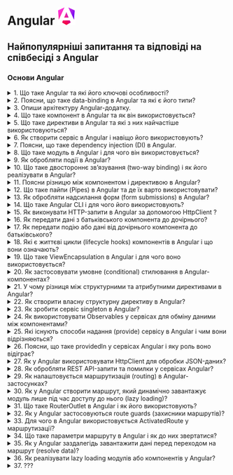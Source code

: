 <h1>
  Angular <img src="./assets/angular.svg" width="40" height="40" />
</h1>

<h2>Найпопулярніші запитання та відповіді на співбесіді з Angular</h2>

### Основи Angular

<details>
<summary>1. Що таке Angular та які його ключові особливості?</summary>

#### Angular

- **Angular** — це сучасний фронтенд-фреймворк від Google для побудови SPA та
  масштабованих веб-додатків.

#### Ключові особливості Angular 20:

- **Standalone Components** — більше немає потреби у NgModules.

- **Signals** — новий реактивний підхід до роботи зі станом.

- **Control flow (@if, @for, @switch)** — нативний синтаксис замість *ngIf та
  *ngFor.

- **DI (Dependency Injection)** — гнучка система залежностей із підтримкою
  tree-shaking.

- **Router API** — сучасна маршрутизація без модулів, з lazy loading.

- **TypeScript + строгі типи** — безпечна розробка на TS.

- **Оптимізований рендер** — швидкий change detection, підготовка до zoneless
  архітектури.

Коротко: Angular — це full-fledged фреймворк із вбудованим DI, реактивністю
через signals та сучасними standalone підходами, що дозволяють писати
масштабовані додатки без зайвої складності

</details>

<details>
<summary>2. Поясни, що таке data-binding в Angular та які є його типи?</summary>

#### Angular

- Data-binding — це механізм синхронізації даних між компонентом і шаблоном.

#### Типи data-binding в Angular:

1. **Interpolation** — одностороннє відображення даних у HTML:

```html
<p>{{ userName }}</p>
```

2. **Property binding** — передача значень у властивості
   DOM-елементів/компонентів:

```html
<img [src]="avatarUrl" />
```

3. **Event binding** — реакція на події DOM:

```html
<button (click)="onSave()">Save</button>
```

4. **Two-way binding** — синхронізація стану між шаблоном і компонентом
   ([(...)]):

```html
<input [(ngModel)]="email" />
```

Коротко: в Angular доступні 4 основні типи зв’язування даних — interpolation,
property binding, event binding, two-way binding.

</details>

<details>
<summary>3. Опиши архітектуру Angular-додатку.</summary>

#### Angular

- Архітектура Angular базується на компонентному підході з чітким розділенням
  відповідальностей.

#### Основні елементи:

- **Компоненти (Standalone)** — будівельні блоки UI, кожен має шаблон, стилі,
  логіку.

- **Сервіси** — бізнес-логіка, робота з API, збереження стану; надаються через
  DI.

- **Signals** — сучасний спосіб керування станом і реактивністю.

- **Control flow (@if, @for, @switch)** — керування відображенням у шаблонах.

- **Router** — маршрутизація між екранами без NgModules, з підтримкою lazy
  loading.

- **Dependency Injection** — інжекція залежностей з різними scope (root,
  component, environment).

</details>

<details>
<summary>4. Що таке компонент в Angular та як він використовується?</summary>

#### Angular

- Компонент — це основний будівельний блок Angular-додатку, що відповідає за
  частину UI та пов’язану з нею логіку.

#### Складається з:

- класу (логіка, стан),

- шаблону HTML,

- стилів,

- метаданих (selector, imports тощо).

#### Використання:

```TypeScript
import { Component, signal } from '@angular/core';

@Component({
  selector: 'app-user-card',
  standalone: true,
  template: `
    <h3>{{ name() }}</h3>
    <button (click)="changeName()">Change</button>
  `
})
export class UserCardComponent {
  name = signal('Viktor');
  changeName() {
    this.name.set('Updated Name');
  }
}
```

У шаблоні іншого компонента можна підключити:

```html
<app-user-card></app-user-card>
```

Коротко: Компонент = ізольований блок UI + логіка. В Angular він створюється як
standalone, без NgModules.

</details>

<details>
<summary>5. Що таке директиви в Angular та які з них найчастіше використовуються?</summary>

#### Angular

- Директива — це інструкція для DOM-елемента або компонента, яка змінює його
  поведінку чи вигляд.

#### Типи директив:

- **Structural** (змінюють DOM):

  -`@if` (новий синтаксис замість `*ngIf`)

  - `@for` (новий синтаксис замість `*ngFor`)

  - `@switch` (альтернатива `*ngSwitch`)

- **Attribute** (змінюють властивості/стилі елемента):

  - `ngClass`

  - `ngStyle`

  - `ngModel`

- **Custom directives** — можна створювати свої для повторного використання
  логіки.

✅ Коротко: директиви в Angular = спосіб керувати DOM. Найчастіше — `@if`,
`@for`, `ngClass`, `ngStyle`, `ngModel`.

</details>

<details>
<summary>6. Як створити сервіс в Angular і навіщо його використовують?</summary>

#### Angular

- Сервіс — це клас із бізнес-логікою або функціоналом, який не пов’язаний
  напряму з UI.

Використовується для:

- повторного використання коду,

- роботи з API,

- керування станом,

- інкапсуляції логіки поза компонентом.

#### Приклад:

```TypeScript
import { Injectable, signal } from '@angular/core';

@Injectable({ providedIn: 'root' })
export class UserService {
  userName = signal('Guest');

  setUser(name: string) {
    this.userName.set(name);
  }
}
```

#### Використання у компоненті:

```TypeScript
import { Component, inject } from '@angular/core';
import { UserService } from './user.service';

@Component({
  selector: 'app-header',
  standalone: true,
  template: `<h2>Welcome, {{ userService.userName() }}</h2>`
})
export class HeaderComponent {
  userService = inject(UserService);
}
```

Коротко: сервіс створюють через `@Injectable`, а використовують для
бізнес-логіки та спільного стану між компонентами.

</details>

<details>
<summary>7. Поясни, що таке dependency injection (DI) в Angular.</summary>

#### Angular

- Dependency Injection (DI) — це механізм Angular, який автоматично створює та
  надає об’єкти (сервіси, токени) компонентам чи іншим сервісам замість ручного
  створення через new.

#### Навіщо:

- спрощує тестування (можна підмінити залежності mock-ами),

- забезпечує повторне використання сервісів,

- керує життєвим циклом об’єктів (singleton, scoped).

#### Приклад:

```TypeScript
import { Injectable } from '@angular/core';

@Injectable({ providedIn: 'root' })
export class ApiService {
  getData() {
    return ['item1', 'item2'];
  }
}
```

Використання у компоненті:

```TypeScript
import { Component, inject } from '@angular/core';
import { ApiService } from './api.service';

@Component({
  selector: 'app-list',
  standalone: true,
  template: `<li *ngFor="let item of data">{{ item }}</li>`
})
export class ListComponent {
  api = inject(ApiService);
  data = this.api.getData();
}
```

Коротко: DI в Angular = автоматичне надання залежностей (наприклад, сервісів)
компонентам без `new`.

</details>

<details>
<summary>8. Що таке модуль в Angular і для чого він використовується?</summary>

#### Angular

- У попередніх версіях Angular (до 15) модулі (NgModule) були обов’язковими для
  структурування застосунку. В Angular 20 модулі більше не потрібні, оскільки
  з’явилися standalone components.

#### Проте модулі ще існують і можуть застосовуватись для:

- сумісності зі старим кодом,

- групування функціоналу (напр. Angular Material ще має модулі),

- поступової міграції на standalone API.

#### Приклад старого підходу:

```TypeScript
@NgModule({
  declarations: [AppComponent],
  imports: [BrowserModule],
  bootstrap: [AppComponent]
})
export class AppModule {}
```

#### Актуальний підхід (Angular 20, без модуля):

```TypeScript
bootstrapApplication(AppComponent, {
  providers: []
});
```

Коротко: модулі в Angular зараз — це легасі-інструмент, який замінено на
standalone компоненти. Їхня головна роль сьогодні — лише для підтримки старого
коду чи бібліотек.

</details>

<details>
<summary>9. Як обробляти події в Angular?</summary>

#### Angular

- В Angular події обробляються через event binding, тобто підписку на подію DOM
  або кастомної події компонента.

#### Синтаксис:

```html
<button (click)="onClick()">Click me</button>
```

#### У компоненті:

```ts
import { Component } from '@angular/core';

@Component({
  selector: 'app-button',
  standalone: true,
  template: `<button (click)="onClick()">Click me</button>`,
})
export class ButtonComponent {
  onClick() {
    console.log('Button clicked!');
  }
}
```

#### Кастомна подія (для дочірнього компонента):

```TypeScript
import { Component, EventEmitter, Output } from '@angular/core';

@Component({
  selector: 'app-child',
  standalone: true,
  template: `<button (click)="notifyParent()">Notify</button>`
})
export class ChildComponent {
  @Output() notify = new EventEmitter<string>();
  notifyParent() {
    this.notify.emit('Hello from child');
  }
}
```

#### У батьківському компоненті:

```html
<app-child (notify)="onNotify($event)"></app-child>
```

Коротко: в Angular події обробляються через `(eventName)="handler()"` для DOM та
через `@Output` + `EventEmitter` для кастомних подій.

</details>

<details>
<summary>10. Що таке двостороннє зв’язування (two-way binding) і як його реалізувати в Angular?</summary>

#### Angular

- Двостороннє зв’язування — це синхронізація стану між компонентом і шаблоном,
  коли зміни в UI автоматично оновлюють дані компонента і навпаки.

#### Класичний підхід (з ngModel):

```html
<input [(ngModel)]="name" />
<p>Hello, {{ name }}</p>
```

```TypeScript
import { Component } from '@angular/core';

@Component({
  selector: 'app-input',
  standalone: true,
  template: `<input [(ngModel)]="name" />`
})
export class InputComponent {
  name = 'Viktor';
}
```

#### Сучасний Angular 20 з signals:

```TypeScript
import { Component, signal } from '@angular/core';

@Component({
  selector: 'app-input',
  standalone: true,
  template: `<input [value]="name()" (input)="name.set($any($event.target).value)" />`
})
export class InputComponent {
  name = signal('Viktor');
}
```

Коротко: two-way binding = синхронізація стану між UI та компонентом. В Angular
20 можна робити через [(ngModel)] або signals для сучасної реактивності.

</details>

<details>
<summary>11. Поясни різницю між компонентом і директивою в Angular?</summary>

#### Angular

- Компонент

  - це спеціальний тип директиви, який має шаблон (HTML) + стилі + логіку;

  - використовується для створення UI-елементів;

  - приклад: `@Component({ selector: 'app-user', template: '<p>User</p>' })`.

- Директива

  - не має власного шаблону;

  - змінює поведінку або вигляд існуючих елементів/компонентів;

  - може бути structural (`@if`, `@for`) або attribute (`ngClass`, `ngStyle`).

#### Приклад кастомної директиви (attribute):

```TypeScript
import { Directive, ElementRef, Renderer2 } from '@angular/core';

@Directive({
  selector: '[highlight]',
  standalone: true
})
export class HighlightDirective {
  constructor(el: ElementRef, r: Renderer2) {
    r.setStyle(el.nativeElement, 'background', 'yellow');
  }
}
```

Використання у шаблоні:

```html
<p highlight>Text with highlight</p>
```

Коротко: компонент = директива + шаблон, а директива = поведінка без власного
UI.

</details>

<details>
<summary>12. Що таке пайпи (Pipes) в Angular та де їх варто використовувати?</summary>

#### Angular

- Pipe — це клас, який трансформує дані без зміни їхнього оригінального стану.
  Використовується у шаблонах для форматування значень.

#### Приклади вбудованих пайпів:

- `date` → форматування дат

- `currency` → вивід валют

- `uppercase` / `lowercase` → зміна регістру

- `async` → робота з Promise / Observable

#### Приклад використання:

```html
<p>{{ today | date:'dd/MM/yyyy' }}</p>
<p>{{ price | currency:'USD' }}</p>
```

#### Кастомний pipe:

```TypeScript
import { Pipe, PipeTransform } from '@angular/core';

@Pipe({
  name: 'exclaim',
  standalone: true
})
export class ExclaimPipe implements PipeTransform {
  transform(value: string): string {
    return value + '!';
  }
}
```

У шаблоні:

```html
<p>{{ 'Hello' | exclaim }}</p>
<!-- Hello! -->
```

Коротко: Pipes потрібні для форматування та трансформації даних у шаблоні, щоб
не захаращувати логіку компонента.

</details>

<details>
<summary>13. Як обробляти надсилання форм (form submissions) в Angular?</summary>

#### Angular

- В Angular є два основні підходи:

1. **Template-driven forms** (простий варіант, з `ngModel`):

```html
<form #form="ngForm" (ngSubmit)="onSubmit(form.value)">
  <input name="email" [(ngModel)]="email" required />
  <button type="submit">Send</button>
</form>
```

```TypeScript
onSubmit(value: any) {
  console.log('Form submitted:', value);
}
```

2. **Reactive forms** (рекомендований для складних кейсів):

```TypeScript
import { Component } from '@angular/core';
import { FormControl, FormGroup, ReactiveFormsModule } from '@angular/forms';

@Component({
  selector: 'app-login',
  standalone: true,
  imports: [ReactiveFormsModule],
  template: `
    <form [formGroup]="form" (ngSubmit)="onSubmit()">
      <input formControlName="email" />
      <button type="submit">Login</button>
    </form>
  `
})
export class LoginComponent {
  form = new FormGroup({
    email: new FormControl('')
  });

  onSubmit() {
    console.log(this.form.value);
  }
}
```

Коротко: форми в Angular обробляються через (`ngSubmit`) і бувають
template-driven та reactive. Для простих форм можна брати `ngModel`, для великих
і складних — reactive forms.

</details>

<details>
<summary>14. Що таке Angular CLI і для чого його використовують?</summary>

#### Angular

- **Angular CLI** — це офіційний інструмент командного рядка для створення та
  керування Angular-проєктами.

#### Основні можливості:

- `ng new` → створення нового застосунку

- `ng serve` → локальний дев-сервер з hot reload

- `ng generate (ng g)` → генерація компонентів, сервісів, пайпів, директив

- `ng build` → продакшн-білд з оптимізацією

- `ng test, ng e2e` → запуск тестів

- `ng add` → інтеграція бібліотек (напр. Angular Material)

- `ng update` → оновлення Angular до нової версії

Коротко: Angular CLI = швидкий старт, генерація коду, білд і управління життєвим
циклом проєкту.

</details>

<details>
<summary>15. Як виконувати HTTP-запити в Angular за допомогою HttpClient ?</summary>

#### Angular

- В Angular для роботи з HTTP використовується HttpClient, який надає методи
  get, post, put, delete тощо.

#### Кроки:

1. Імпортувати HttpClientModule у bootstrapApplication.

2. Інжектити HttpClient у сервіс чи компонент.

3. Виконати запит і підписатися (або використовувати async pipe).

#### Приклад сервісу:

```TypeScript
import { Injectable } from '@angular/core';
import { HttpClient } from '@angular/common/http';

@Injectable({ providedIn: 'root' })
export class ApiService {
  constructor(private http: HttpClient) {}

  getUsers() {
    return this.http.get('https://jsonplaceholder.typicode.com/users');
  }
}
```

#### Використання у компоненті:

```TypeScript
import { Component, inject } from '@angular/core';
import { AsyncPipe, NgFor } from '@angular/common';
import { ApiService } from './api.service';

@Component({
  selector: 'app-users',
  standalone: true,
  imports: [NgFor, AsyncPipe],
  template: `
    <ul>
      <li *ngFor="let user of users$ | async">{{ user.name }}</li>
    </ul>
  `
})
export class UsersComponent {
  api = inject(ApiService);
  users$ = this.api.getUsers();
}
```

Коротко: в Angular 20 HTTP-запити робляться через HttpClient, а результат часто
обробляється в шаблоні через async pipe.

</details>

<details>
<summary>16. Як передати дані з батьківського компонента до дочірнього?</summary>

#### Angular

- Передача даних відбувається через input-зв’язування (@Input() декоратор).
  Батьківський компонент передає значення дочірньому через атрибут у шаблоні.

#### Приклад:

**child.component.ts**

```TypeScript
import { Component, Input } from '@angular/core';

@Component({
  selector: 'app-child',
  standalone: true,
  template: `<p>Message: {{ message }}</p>`
})
export class ChildComponent {
  @Input() message = '';
}
```

**parent.component.ts**

```TypeScript
import { Component } from '@angular/core';
import { ChildComponent } from './child.component';

@Component({
  selector: 'app-parent',
  standalone: true,
  imports: [ChildComponent],
  template: `<app-child [message]="parentMessage"></app-child>`
})
export class ParentComponent {
  parentMessage = 'Hello from Parent!';
}
```

**Коротко:**

- Дані від батька до дитини передаються через @Input() — це property binding
  [property]="value".

</details>

<details>
<summary>17. Як передати подію або дані від дочірнього компонента до батьківського?</summary>

#### Angular

- Для передачі подій вгору використовується @Output() разом із EventEmitter.
  Дочірній компонент «викидає» подію, а батьківський підписується на неї через
  (eventName) у шаблоні.

**child.component.ts**

```TypeScript
import { Component, EventEmitter, Output } from '@angular/core';

@Component({
  selector: 'app-child',
  standalone: true,
  template: `<button (click)="sendMessage()">Send</button>`
})
export class ChildComponent {
  @Output() message = new EventEmitter<string>();

  sendMessage() {
    this.message.emit('Hello from Child!');
  }
}
```

**parent.component.ts**

```TypeScript
import { Component } from '@angular/core';
import { ChildComponent } from './child.component';

@Component({
  selector: 'app-parent',
  standalone: true,
  imports: [ChildComponent],
  template: `<app-child (message)="onMessage($event)"></app-child>`
})
export class ParentComponent {
  onMessage(data: string) {
    console.log('Received from child:', data);
  }
}
```

- Коротко: передача даних child → parent відбувається через @Output() і (event)
  binding. Дитина емітить подію, батько слухає.

</details>

<details>
<summary>18. Які є життєві цикли (lifecycle hooks) компонентів в Angular і що вони означають?</summary>

#### Angular

- Lifecycle hooks — це методи, які Angular викликає на різних етапах «життя»
  компонента: створення, оновлення, знищення.

#### Основні хуки Angular:

| Хук                         | Коли викликається                                        | Типове використання                                         |
| --------------------------- | -------------------------------------------------------- | ----------------------------------------------------------- |
| **ngOnChanges(changes)**    | Коли змінюються @Input властивості                       | Реакція на зміни вхідних даних від батьківського компонента |
| **ngOnInit()**              | Один раз після ініціалізації компоненту                  | Ініціалізація даних, запитів до API                         |
| **ngDoCheck()**             | На кожній зміні (детекції)                               | Кастомна логіка перевірки змін                              |
| **ngAfterContentInit()**    | Один раз після вставлення контенту (ng-content)          | Робота з проєктованим контентом                             |
| **ngAfterContentChecked()** | Після кожної перевірки контенту                          | Оновлення після змін у проєктованому контенті               |
| **ngAfterViewInit()**       | Один раз після ініціалізації view (дочірніх компонентів) | Доступ до елементів через ViewChild/ViewChildren            |
| **ngAfterViewChecked()**    | Після кожної перевірки view                              | Оновлення DOM після перевірки                               |
| **ngOnDestroy()**           | Перед знищенням компоненту                               | Очищення підписок, таймерів, ресурсів                       |

#### Приклад:

```TypeScript
import { Component, OnInit, OnDestroy } from '@angular/core';

@Component({
  selector: 'app-demo',
  standalone: true,
  template: `<p>Lifecycle demo</p>`
})
export class DemoComponent implements OnInit, OnDestroy {
  ngOnInit() {
    console.log('Component initialized');
  }

  ngOnDestroy() {
    console.log('Component destroyed');
  }
}
```

- Коротко: Lifecycle hooks — це хуки життєвого циклу компонента, які дають змогу
  реагувати на створення, оновлення та знищення елемента.

</details>

<details>
<summary>19. Що таке ViewEncapsulation в Angular і для чого воно використовується?</summary>

#### Angular

- ViewEncapsulation — це механізм інкапсуляції стилів у Angular, який визначає,
  як CSS компоненту впливає на DOM (чи лише на цей компонент, чи на весь
  застосунок).

| Тип інкапсуляції         | Опис                                                                          | Особливість                                     |
| ------------------------ | ----------------------------------------------------------------------------- | ----------------------------------------------- |
| **Emulated** _(default)_ | Angular імітує поведінку Shadow DOM, додаючи унікальні атрибути до елементів. | Стилі діють лише всередині цього компонента.    |
| **ShadowDom**            | Використовує нативний Shadow DOM браузера.                                    | Повна ізоляція стилів, немає витоку назовні.    |
| **None**                 | Без інкапсуляції.                                                             | Стилі поширюються глобально на весь застосунок. |

#### Приклад:

```TypeScript
import { Component, ViewEncapsulation } from '@angular/core';

@Component({
  selector: 'app-example',
  templateUrl: './example.component.html',
  styleUrls: ['./example.component.css'],
  encapsulation: ViewEncapsulation.ShadowDom
})
export class ExampleComponent {}
```

**Коротко:**

- ViewEncapsulation контролює межі застосування CSS — чи стилі “ізольовані”
всередині компонента, чи поширюються глобально. У більшості випадків —
використовується Emulated.
</details>

<details>
<summary>20. Як застосовувати умовне (conditional) стилювання в Angular-компонентах?</summary>

#### Angular

- В Angular умовне стилювання реалізується через директиви прив’язки стилів та
  класів — `ngClass` і `ngStyle`.

| Метод                  | Приклад                                                                 | Опис                                                 |
| ---------------------- | ----------------------------------------------------------------------- | ---------------------------------------------------- |
| **[ngClass]**          | `<div [ngClass]="{ 'active': isActive, 'disabled': !isActive }"></div>` | Додає або забирає CSS-класи залежно від умови.       |
| **[ngStyle]**          | `<div [ngStyle]="{ 'color': isActive ? 'green' : 'red' }"></div>`       | Застосовує стилі напряму через об’єкт.               |
| **Класова прив’язка**  | `<div [class.active]="isActive"></div>`                                 | Додає клас, якщо умова `true`.                       |
| **Стильова прив’язка** | `<div [style.backgroundColor]="isActive ? 'blue' : 'gray'"></div>`      | Змінює конкретний CSS-властивість залежно від умови. |

**Коротко:**

- Використовуй `ngClass` для керування класами та `ngStyle` або `[style.prop]`
  для динамічних inline-стилів. Це дає повний контроль над виглядом елементів
  залежно від стану компонента.

</details>

<details>
<summary>21. У чому різниця між структурними та атрибутними директивами в Angular?</summary>

#### Angular

- Директиви в Angular бувають структурні та атрибутні, і вони впливають на DOM
  по-різному.

| Тип директиви               | Опис                                                           | Приклади                                                                        | Вплив на DOM                                                  |
| --------------------------- | -------------------------------------------------------------- | ------------------------------------------------------------------------------- | ------------------------------------------------------------- |
| **Структурна (Structural)** | Змінює **структуру DOM** — додає, видаляє або змінює елементи. | `*ngIf`, `*ngFor`, `*ngSwitchCase`                                              | Створює або прибирає елементи в дереві DOM.                   |
| **Атрибутна (Attribute)**   | Змінює **вигляд або поведінку** наявного елемента.             | `ngClass`, `ngStyle`, `ngModel`, кастомні директиви (наприклад, `appHighlight`) | Не змінює структуру DOM, лише властивості або стилі елемента. |

**Коротко:**

- Структурні директиви керують тим, що є в DOM, атрибутні директиви — тим, як це
  виглядає або поводиться.

</details>

<details>
<summary>22. Як створити власну структурну директиву в Angular?</summary>

#### Angular

- Структурна директива змінює DOM (додає або видаляє елементи). Щоб створити
  кастомну структурну директиву:

| Крок | Опис                                                                               |
| ---- | ---------------------------------------------------------------------------------- |
| 1    | Створити директиву з декоратором `@Directive` і `standalone: true`.                |
| 2    | Інжектити `TemplateRef` і `ViewContainerRef` для доступу до шаблону та контейнера. |
| 3    | Створити метод або сеттер, який вирішує, коли вставляти або видаляти шаблон.       |
| 4    | Використовувати директиву через `*yourDirective` у шаблоні.                        |

#### Приклад кастомної структурної директиви:

```TypeScript
import { Directive, Input, TemplateRef, ViewContainerRef } from '@angular/core';

@Directive({
  selector: '[appUnless]',
  standalone: true
})
export class UnlessDirective {
  constructor(
    private templateRef: TemplateRef<any>,
    private viewContainer: ViewContainerRef
  ) {}

  @Input() set appUnless(condition: boolean) {
    this.viewContainer.clear();
    if (!condition) {
      this.viewContainer.createEmbeddedView(this.templateRef);
    }
  }
}
```

#### Використання у шаблоні:

```html
<p *appUnless="isLoggedIn">You are not logged in!</p>
```

**Коротко:**

- Кастомна структурна директива керує DOM через `ViewContainerRef` і
  `TemplateRef`. Використовується з `*` синтаксисом у шаблоні.

</details>

<details>
<summary>23. Як зробити сервіс singleton в Angular?</summary>

#### Angular

- У Angular singleton-сервіс — це сервіс, який створюється лише один раз і
  використовується у всьому застосунку. Для цього потрібно вказати, де він
  надається (provided).

| Спосіб                                      | Приклад                                         | Пояснення                                                                                                     |
| ------------------------------------------- | ----------------------------------------------- | ------------------------------------------------------------------------------------------------------------- |
| **1. Через `providedIn: 'root'`**           | `@Injectable({ providedIn: 'root' })`           | Найпоширеніший спосіб. Сервіс реєструється в головному інжекторі, створюється один раз для всього застосунку. |
| **2. Через модуль (deprecated підхід)**     | Додати в `providers` масив модуля (`@NgModule`) | Використовується рідше. Сервіс буде singleton лише в межах цього модуля.                                      |
| **3. Через компонент (локальний інжектор)** | Додати в `providers` масив компонента           | Сервіс не буде singleton — створюється новий екземпляр для кожного компонента.                                |

#### Приклад:

```TypeScript
import { Injectable } from '@angular/core';

@Injectable({
  providedIn: 'root'
})
export class AuthService {
  private token = '';
  setToken(t: string) { this.token = t; }
  getToken() { return this.token; }
}
```

**Коротко:**

- Найкраща практика — `@Injectable({ providedIn: 'root' })`, бо це гарантує
  singleton-поведінку і оптимізує tree-shaking.

</details>

<details>
<summary>24. Як використовувати Observables у сервісах для обміну даними між компонентами?</summary>

#### Angular

- Observables у сервісах дозволяють реактивно ділитися даними між компонентами —
  без прямої передачі через `@Input()` чи `@Output()`.

| Підхід              | Опис                                                                             | Типовий випадок використання                                 |
| ------------------- | -------------------------------------------------------------------------------- | ------------------------------------------------------------ |
| **Subject**         | Дає змогу як передавати (`next()`), так і підписуватись (`subscribe()`) на дані. | Динамічне оновлення стану між компонентами.                  |
| **BehaviorSubject** | Зберігає останнє значення, яке автоматично отримують нові підписники.            | Поточний стан (наприклад, авторизація, вибраний користувач). |
| **ReplaySubject**   | Передає певну кількість останніх значень новим підписникам.                      | Історія подій або кешування даних.                           |

#### Приклад (через BehaviorSubject):

**data.service.ts**

```TypeScript
import { Injectable } from '@angular/core';
import { BehaviorSubject } from 'rxjs';

@Injectable({ providedIn: 'root' })
export class DataService {
  private messageSource = new BehaviorSubject<string>('Hello');
  message$ = this.messageSource.asObservable();

  updateMessage(newMsg: string) {
    this.messageSource.next(newMsg);
  }
}
```

**component-a.ts**

```TypeScript
@Component({...})
export class ComponentA {
  constructor(private dataService: DataService) {}
  sendMessage() {
    this.dataService.updateMessage('Message from A');
  }
}
```

**component-b.ts**

```TypeScript
@Component({...})
export class ComponentB {
  message = '';
  constructor(private dataService: DataService) {
    this.dataService.message$.subscribe(msg => this.message = msg);
  }
}
```

**Коротко:**

- Сервіс з `Subject` або `BehaviorSubject` діє як “shared data channel” — один
  компонент надсилає дані, інші підписуються. Це реактивний і чистий спосіб
  обміну станом між компонентами.

</details>

<details>
<summary>25. Які існують способи надання (provide) сервісу в Angular і чим вони відрізняються?</summary>

#### Angular

- У Angular є кілька способів оголосити, де і як створюється сервіс. Від цього
  залежить область його дії (scope) — чи він буде singleton, чи матиме локальний
  екземпляр.

| Спосіб                                           | Як реалізується                                    | Область дії                                                         | Коментар                                          |
| ------------------------------------------------ | -------------------------------------------------- | ------------------------------------------------------------------- | ------------------------------------------------- |
| **1. `providedIn: 'root'`**                      | У декораторі `@Injectable({ providedIn: 'root' })` | Глобальна (один екземпляр у всьому застосунку)                      | ✅ Найкраща практика. Оптимізується tree-shaking. |
| **2. `providedIn: 'platform'`**                  | Через `@Injectable({ providedIn: 'platform' })`    | Спільний сервіс між кількома Angular застосунками на одній сторінці | Рідко використовується.                           |
| **3. `providedIn: 'any'`**                       | Через `@Injectable({ providedIn: 'any' })`         | Новий екземпляр для кожного lazy-loaded модуля                      | Корисно для ізольованих модулів.                  |
| **4. У `providers` масиві модуля (`@NgModule`)** | Додавання сервісу в `providers`                    | Тільки в межах цього модуля                                         | Використовується в legacy-проєктах.               |
| **5. У `providers` масиві компонента**           | `providers: [MyService]` у декораторі `@Component` | Новий екземпляр для кожного екземпляра компонента                   | Для локального стану або ізольованої логіки.      |

#### Приклад:

```TypeScript
@Injectable({
  providedIn: 'root'
})
export class UserService {}
```

**або**

```TypeScript
@Component({
  selector: 'app-profile',
  providers: [UserService]
})
export class ProfileComponent {}
```

**Коротко:**

- Найчастіше використовується `providedIn: 'root'` — це дає один спільний
  екземпляр (singleton). Інші способи — для lazy-loading, ізоляції або особливих
  випадків.

</details>

<details>
<summary>26. Поясни, що таке providedIn у сервісах Angular і яку роль воно відіграє?</summary>

#### Angular

- `providedIn` — це параметр у декораторі `@Injectable`, який визначає, де
  Angular має зареєструвати сервіс у DI (Dependency Injection) системі. Від
  нього залежить область дії (scope) сервісу та кількість створених екземплярів.

| Значення `providedIn`          | Опис                                                                | Область дії                                | Використання                               |
| ------------------------------ | ------------------------------------------------------------------- | ------------------------------------------ | ------------------------------------------ |
| `'root'`                       | Сервіс реєструється у головному інжекторі застосунку.               | Глобальна (singleton у всьому застосунку). | ✅ Найпоширеніший і рекомендований спосіб. |
| `'platform'`                   | Один інжектор для всієї платформи (кілька Angular app на сторінці). | Спільний між застосунками.                 | Рідкісний випадок використання.            |
| `'any'`                        | Кожен lazy-loaded модуль отримує власний екземпляр.                 | Локальна для модуля або компонента.        | Для незалежних частин застосунку.          |
| Клас або модуль (`SomeModule`) | Сервіс буде створено лише в межах цього модуля.                     | Локальна.                                  | Використовується для модульної ізоляції.   |

#### Приклад:

```TypeScript
@Injectable({
  providedIn: 'root'
})
export class LoggerService {
  log(message: string) {
    console.log(`[LOG]: ${message}`);
  }
}
```

**Коротко:**

- `providedIn` визначає, де саме Angular створює сервіс і чи буде він спільним
  (singleton). У більшості випадків використовують `providedIn: 'root'` — це
  просто, ефективно і підтримує tree-shaking.

</details>

<details>
<summary>27. Як у Angular використовувати HttpClient для обробки JSON-даних?</summary>

#### Angular

- `HttpClient` — це сервіс Angular для виконання HTTP-запитів. Він автоматично
  перетворює JSON-відповіді в об’єкти JavaScript, тому додаткового парсингу не
  потрібно.

| Крок | Опис                                                              |
| ---- | ----------------------------------------------------------------- |
| 1    | Імпортуй `HttpClientModule` у кореневий або standalone компонент. |
| 2    | Інжектуй `HttpClient` у сервіс або компонент.                     |
| 3    | Використовуй методи `get()`, `post()`, `put()`, `delete()` тощо.  |
| 4    | Angular автоматично обробляє JSON через RxJS `Observable`.        |

#### Приклад:

```TypeScript
import { Injectable } from '@angular/core';
import { HttpClient } from '@angular/common/http';
import { Observable } from 'rxjs';

export interface User {
  id: number;
  name: string;
  email: string;
}

@Injectable({ providedIn: 'root' })
export class UserService {
  private apiUrl = 'https://jsonplaceholder.typicode.com/users';

  constructor(private http: HttpClient) {}

  getUsers(): Observable<User[]> {
    return this.http.get<User[]>(this.apiUrl);
  }

  addUser(user: User): Observable<User> {
    return this.http.post<User>(this.apiUrl, user);
  }
}
```

**component.ts**

```TypeScript
@Component({...})
export class AppComponent {
  users$ = this.userService.getUsers();

  constructor(private userService: UserService) {}
}
```

#### Особливості:

- `HttpClient` автоматично парсить JSON у JS-об’єкти.

- Можна вказати generic тип (`<User[]>`), щоб отримати типізовану відповідь.

- Повертає Observable, тому можна застосовувати оператори RxJS (`map`,
  `catchError`, тощо).

**Коротко:**

- `HttpClient` — це зручний API для роботи з JSON у Angular. Він типізований,
  реактивний і не потребує ручного `JSON.parse()`.

</details>

<details>
<summary>28. Як обробляти REST API-запити та помилки у сервісах Angular?</summary>

#### Angular

- REST-запити в Angular виконуються через `HttpClient`, а обробка помилок —
  через RxJS оператор `catchError`. Усе це зазвичай інкапсулюється в окремому
  сервісі, щоб компоненти залишалися “чистими”.

| Крок | Опис                                                             |
| ---- | ---------------------------------------------------------------- |
| 1    | Створи сервіс (`@Injectable`) і підключи `HttpClient`.           |
| 2    | Використовуй методи `get()`, `post()`, `put()`, `delete()`.      |
| 3    | Обгорни запити у `pipe()` з `catchError()` для обробки помилок.  |
| 4    | Поверни типізований `Observable`, щоб компонент міг підписатися. |

#### Приклад:

```TypeScript
import { Injectable } from '@angular/core';
import { HttpClient, HttpErrorResponse } from '@angular/common/http';
import { catchError, throwError, Observable } from 'rxjs';

export interface Product {
  id: number;
  name: string;
  price: number;
}

@Injectable({ providedIn: 'root' })
export class ProductService {
  private apiUrl = 'https://api.example.com/products';

  constructor(private http: HttpClient) {}

  getProducts(): Observable<Product[]> {
    return this.http.get<Product[]>(this.apiUrl).pipe(
      catchError(this.handleError)
    );
  }

  addProduct(product: Product): Observable<Product> {
    return this.http.post<Product>(this.apiUrl, product).pipe(
      catchError(this.handleError)
    );
  }

  private handleError(error: HttpErrorResponse) {
    if (error.status === 0) {
      console.error('Network error:', error.error);
    } else {
      console.error(`API returned code ${error.status}:`, error.error);
    }
    return throwError(() => new Error('Something went wrong; please try again.'));
  }
}
```

#### Пояснення:

- `catchError()` — RxJS оператор для перехоплення помилок.

- `throwError()` — створює новий стрім з помилкою.

- Обробку логіки (`try again`, `notify user`, `log error`) краще робити
  всередині сервісу, не в компоненті.

**Коротко:**

- REST API виклики обробляються у сервісі через `HttpClient`. Для помилок
  використовуй `catchError()` у поєднанні з власним `handleError()` методом — це
  робить код чистим і передбачуваним.

</details>

<details>
<summary>29. Як налаштовується маршрутизація (routing) в Angular-застосунках?</summary>

#### Angular

- Routing в Angular визначає, який компонент відображається при переході на
  певний URL. Він налаштовується через масив маршрутів і RouterModule (або
  `provideRouter` для standalone API).

| Крок | Опис                                                                                            |
| ---- | ----------------------------------------------------------------------------------------------- |
| 1    | Створити масив маршрутів (`Routes[]`), де кожен об’єкт описує шлях і компонент.                 |
| 2    | Імпортувати `RouterModule.forRoot(routes)` або використати `provideRouter(routes)` у `main.ts`. |
| 3    | Додати `<router-outlet>` у шаблон, щоб рендерити активний маршрут.                              |
| 4    | Використовувати директиви `[routerLink]` для навігації.                                         |

#### Приклад (standalone routing):

**app.routes.ts**

```TypeScript
import { Routes } from '@angular/router';
import { HomeComponent } from './home.component';
import { AboutComponent } from './about.component';

export const routes: Routes = [
  { path: '', component: HomeComponent },
  { path: 'about', component: AboutComponent },
  { path: '**', redirectTo: '' } // catch-all
];
```

**main.ts**

```TypeScript
import { bootstrapApplication } from '@angular/platform-browser';
import { provideRouter } from '@angular/router';
import { AppComponent } from './app.component';
import { routes } from './app.routes';

bootstrapApplication(AppComponent, {
  providers: [provideRouter(routes)]
});
```

**app.component.html**

```html
<nav>
  <a routerLink="/">Home</a>
  <a routerLink="/about">About</a>
</nav>

<router-outlet></router-outlet>
```

#### Додаткові можливості:

- **Route Guards** (`canActivate`, `canDeactivate`) — для захисту маршрутів.

- **Lazy Loading** — динамічне підвантаження модулів або компонентів.

- **Route Parameters** (`:id`) — для передачі динамічних значень у маршруті.

**Коротко:**

Маршрутизація в Angular конфігурується через масив `Routes` і `RouterModule` або
provideRouter(). Компоненти рендеряться у `<router-outlet>`, а переходи
виконуються через `[routerLink]`.

</details>

<details>
<summary>30. Як у Angular створити маршрут, який динамічно завантажує модуль лише під час доступу до нього (lazy loading)?</summary>

#### Angular

- Так, у сучасному Angular (v16–20) це робиться через **_lazy loading_** з
  використанням динамічного `import()` у файлі маршрутизації. Це дозволяє не
  включати модуль у основний bundle, а завантажувати його лише при навігації.

#### Приклад:

```TypeScript
// app.routes.ts (Angular 17+ standalone API)
import { Routes } from '@angular/router';

export const routes: Routes = [
  {
    path: 'admin',
    loadChildren: () =>
      import('./admin/admin.routes').then(m => m.ADMIN_ROUTES),
  },
];
```

У випадку standalone-компонентів:

```TypeScript
{
  path: 'dashboard',
  loadComponent: () =>
    import('./dashboard/dashboard.component').then(c => c.DashboardComponent),
}
```

**Коротко:**

- `loadChildren` або `loadComponent` використовуються для lazy loading.
- Модуль/компонент завантажується лише при першому переході на відповідний
  маршрут.
- Це оптимізує стартову швидкість застосунку.

</details>

<details>
<summary>31. Що таке RouterOutlet в Angular і як його використовують?</summary>

#### Angular

- `<router-outlet>` — це директива, яка визначає місце у шаблоні, куди Angular
  підставляє компонент, що відповідає активному маршруту. Вона є “контейнером”
  для відображення контенту згідно з конфігурацією маршрутизатора.

#### Приклад:

```html
<!-- app.component.html -->
<nav>
  <a routerLink="/home">Home</a>
  <a routerLink="/about">About</a>
</nav>

<router-outlet></router-outlet>
```

```TypeScript
// app.routes.ts
import { Routes } from '@angular/router';
import { HomeComponent } from './home.component';
import { AboutComponent } from './about.component';

export const routes: Routes = [
  { path: 'home', component: HomeComponent },
  { path: 'about', component: AboutComponent },
];
```

**Коротко:**

- `RouterOutlet` — точка вставки для компонентів маршруту.
- Підтримує вкладені маршрути (може бути кілька `router-outlet`).
- Без нього маршрути не відображаються у DOM.

</details>

<details>
<summary>32. Як у Angular застосовуються route guards (захисники маршрутів)?</summary>

#### Angular

- Route guards — це сервіси, які контролюють доступ до маршрутів. Вони
  реалізують спеціальні інтерфейси (`CanActivate`, `CanDeactivate`, `CanLoad`,
  `CanMatch`, `Resolve`) і використовуються в конфігурації маршрутизатора.

#### Приклад (CanActivate):

```TypeScript
// auth.guard.ts
import { CanActivateFn } from '@angular/router';

export const authGuard: CanActivateFn = (route, state) => {
  const isLoggedIn = !!localStorage.getItem('token');
  return isLoggedIn; // або redirectUrl при потребі
};
```

```TypeScript
// app.routes.ts
export const routes = [
  {
    path: 'dashboard',
    canActivate: [authGuard],
    loadComponent: () =>
      import('./dashboard/dashboard.component').then(c => c.DashboardComponent),
  },
];
```

**Коротко:**

- Guards перевіряють, чи можна активувати, завантажити або покинути маршрут.
- Починаючи з Angular 15+, зручно використовувати функціональні guards
  (`CanActivateFn`) без класів.
- Повертають `true/false`, `UrlTree`, або `Observable/Promise`.

</details>

<details>
<summary>33. Для чого в Angular використовується ActivatedRoute у маршрутизації?</summary>

#### Angular

- `ActivatedRoute` дає доступ до інформації про поточний активний маршрут,
  включно з параметрами, query-параметрами, фрагментами URL і даними, переданими
  через `data`. Використовується всередині компонентів для отримання контексту
  маршруту.

#### Приклад:

```TypeScript
import { Component, OnInit } from '@angular/core';
import { ActivatedRoute } from '@angular/router';

@Component({
  selector: 'app-user',
  template: `<p>User ID: {{ userId }}</p>`
})
export class UserComponent implements OnInit {
  userId!: string;

  constructor(private route: ActivatedRoute) {}

  ngOnInit() {
    // отримати параметр з URL
    this.userId = this.route.snapshot.paramMap.get('id')!;

    // або підписка на зміни параметрів
    this.route.paramMap.subscribe(params => {
      this.userId = params.get('id')!;
    });
  }
}
```

**Коротко:**

- `ActivatedRoute` — доступ до параметрів маршруту, query-параметрів, fragment і
  data.
- Потрібен для динамічного завантаження даних залежно від маршруту.
- Працює як зі snapshot, так і з Observable для реактивного оновлення.

</details>

<details>
<summary>34. Що таке параметри маршруту в Angular і як до них звертатися?</summary>

#### Angular

- Параметри маршруту — це змінні частини URL, які визначаються у маршрутах та
  дозволяють передавати дані у компонент.

#### Приклад:

```TypeScript
// app.routes.ts
import { Routes } from '@angular/router';
import { UserComponent } from './user.component';

export const routes: Routes = [
  { path: 'user/:id', component: UserComponent },
];
```

```TypeScript
// user.component.ts
import { Component, OnInit } from '@angular/core';
import { ActivatedRoute } from '@angular/router';

@Component({
  selector: 'app-user',
  template: `<p>User ID: {{ userId }}</p>`
})
export class UserComponent implements OnInit {
  userId!: string;

  constructor(private route: ActivatedRoute) {}

  ngOnInit() {
    // Через snapshot (одноразово)
    this.userId = this.route.snapshot.paramMap.get('id')!;

    // Через Observable (реактивно при зміні маршруту)
    this.route.paramMap.subscribe(params => {
      this.userId = params.get('id')!;
    });
  }
}
```

**Коротко:**

- Route parameters — частина URL (наприклад, `/user/123` → `id = 123`).
- Доступ через `ActivatedRoute.snapshot.paramMap` або
  `ActivatedRoute.paramMap.subscribe()`.
- Використовуються для динамічного рендерингу контенту.

</details>

<details>
<summary>35. Як у Angular заздалегідь завантажити дані перед переходом на маршрут (resolve data)?</summary>

#### Angular

- Для цього використовують **_Route Resolver_** — сервіс, який реалізує
  інтерфейс `Resolve<T>`. Angular чекає, поки resolver отримає дані, і передає
  їх у компонент через `ActivatedRoute.data`.

#### Приклад:

```TypeScript
// user.resolver.ts
import { Injectable } from '@angular/core';
import { Resolve } from '@angular/router';
import { UserService } from './user.service';

@Injectable({ providedIn: 'root' })
export class UserResolver implements Resolve<any> {
  constructor(private userService: UserService) {}

  resolve() {
    return this.userService.getUser(); // може повертати Observable або Promise
  }
}
```

```TypeScript
// app.routes.ts
import { Routes } from '@angular/router';
import { UserComponent } from './user.component';
import { UserResolver } from './user.resolver';

export const routes: Routes = [
  {
    path: 'user/:id',
    component: UserComponent,
    resolve: { userData: UserResolver }
  }
];
```

```TypeScript
// user.component.ts
ngOnInit() {
  this.route.data.subscribe(data => {
    console.log(data.userData); // доступ до preload-даних
  });
}
```

**Коротко:**

- Resolver завантажує дані перед активацією маршруту.
- Повертає `Observable`, `Promise` або просте значення.
- Дані доступні через `ActivatedRoute.data` у компоненті.

</details>

<details>
<summary>36. Як реалізувати lazy loading модулів або компонентів у Angular?</summary>

#### Angular

- Lazy loading дозволяє завантажувати модулі чи компоненти тільки при переході
  на відповідний маршрут, щоб зменшити початковий розмір bundle.

#### Приклад для модуля (loadChildren):

```TypeScript
// app.routes.ts
import { Routes } from '@angular/router';

export const routes: Routes = [
  {
    path: 'admin',
    loadChildren: () =>
      import('./admin/admin.module').then(m => m.AdminModule),
  },
];
```

#### Приклад для standalone-компонента (loadComponent):

```TypeScript
{
  path: 'dashboard',
  loadComponent: () =>
    import('./dashboard/dashboard.component').then(c => c.DashboardComponent),
}
```

**Коротко:**

- `loadChildren` — для lazy loading модулів.
- `loadComponent` — для lazy loading standalone-компонентів (Angular 15+).
- Підвищує швидкість старту додатку, завантажуючи код лише за потреби.

</details>

<details>
<summary>37. ???</summary>

#### Angular

- Coming soon...😎

</details>
